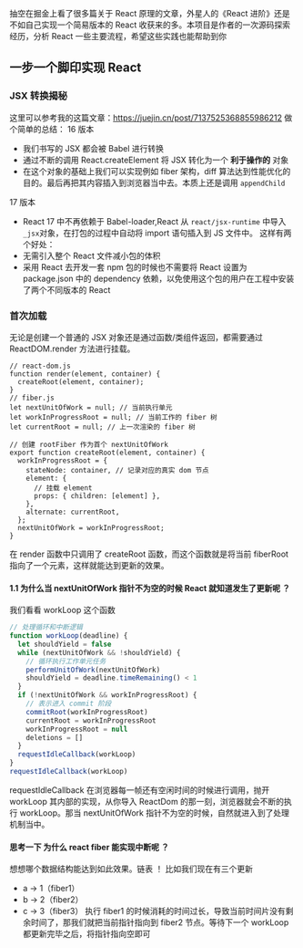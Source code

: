 抽空在掘金上看了很多篇关于 React 原理的文章，外星人的《React 进阶》还是不如自己实现一个简易版本的 React 收获来的多。本项目是作者的一次源码探索经历，分析 React 一些主要流程，希望这些实践也能帮助到你

## 一步一个脚印实现 React

### JSX 转换揭秘

这里可以参考我的这篇文章：https://juejin.cn/post/7137525368855986212
做个简单的总结：
16 版本

- 我们书写的 JSX 都会被 Babel 进行转换
- 通过不断的调用 React.createElement 将 JSX 转化为一个 **利于操作的** 对象
- 在这个对象的基础上我们可以实现例如 fiber 架构，diff 算法达到性能优化的目的。最后再把其内容插入到浏览器当中去。本质上还是调用 `appendChild`

17 版本

- React 17 中不再依赖于 Babel-loader,React 从 `react/jsx-runtime` 中导入 `_jsx`对象，在打包的过程中自动将 import 语句插入到 JS 文件中。
这样有两个好处：
- 无需引入整个 React 文件减小包的体积
- 采用 React 去开发一套 npm 包的时候也不需要将 React 设置为 package.json 中的 dependency 依赖，以免使用这个包的用户在工程中安装了两个不同版本的 React

### 首次加载

无论是创建一个普通的 JSX 对象还是通过函数/类组件返回，都需要通过 ReactDOM.render 方法进行挂载。

```JS
// react-dom.js
function render(element, container) {
  createRoot(element, container);
}
// fiber.js
let nextUnitOfWork = null; // 当前执行单元
let workInProgressRoot = null; // 当前工作的 fiber 树
let currentRoot = null; // 上一次渲染的 fiber 树

// 创建 rootFiber 作为首个 nextUnitOfWork
export function createRoot(element, container) {
  workInProgressRoot = {
    stateNode: container, // 记录对应的真实 dom 节点
    element: {
      // 挂载 element
      props: { children: [element] },
    },
    alternate: currentRoot,
  };
  nextUnitOfWork = workInProgressRoot;
}

```

在 render 函数中只调用了 createRoot 函数，而这个函数就是将当前 fiberRoot 指向了一个元素，这样就能达到更新的效果。

#### 1.1 为什么当 nextUnitOfWork 指针不为空的时候 React 就知道发生了更新呢 ？

我们看看 workLoop 这个函数

```js
// 处理循环和中断逻辑
function workLoop(deadline) {
  let shouldYield = false
  while (nextUnitOfWork && !shouldYield) {
    // 循环执行工作单元任务
    performUnitOfWork(nextUnitOfWork)
    shouldYield = deadline.timeRemaining() < 1
  }
  if (!nextUnitOfWork && workInProgressRoot) {
    // 表示进入 commit 阶段
    commitRoot(workInProgressRoot)
    currentRoot = workInProgressRoot
    workInProgressRoot = null
    deletions = []
  }
  requestIdleCallback(workLoop)
}
requestIdleCallback(workLoop)
```

requestIdleCallback 在浏览器每一帧还有空闲时间的时候进行调用，抛开 workLoop 其内部的实现，从你导入 ReactDom 的那一刻，浏览器就会不断的执行 workLoop。那当 nextUnitOfWork 指针不为空的时候，自然就进入到了处理机制当中。

#### 思考一下 为什么 react fiber 能实现中断呢 ？

想想哪个数据结构能达到如此效果。链表 ！
比如我们现在有三个更新

- a -> 1（fiber1）
- b -> 2（fiber2）
- c -> 3（fiber3）
  执行 fiber1 的时候消耗的时间过长，导致当前时间片没有剩余时间了，那我们就把当前指针指向到 fiber2 节点。等待下一个 workLoop
  都更新完毕之后，将指针指向空即可
